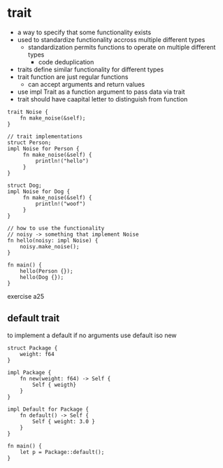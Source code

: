 # trait

- a way to specify that some functionality exists
- used to standardize functionality accross multiple different types
  - standardization permits functions to operate on multiple different types
    - code deduplication
- traits define similar functionality for different types
- trait function are just regular functions
  - can accept arguments and return values
- use impl Trait as a function argument to pass data via trait
- trait should have caapital letter to distinguish from function

```
trait Noise {
    fn make_noise(&self);
}

// trait implementations
struct Person;
impl Noise for Person {
     fn make_noise(&self) {
         println!("hello")
     }
}

struct Dog;
impl Noise for Dog {
     fn make_noise(&self) {
         println!("woof")
     }
}

// how to use the functionality
// noisy -> something that implement Noise
fn hello(noisy: impl Noise) {
    noisy.make_noise();
}

fn main() {
    hello(Person {});
    hello(Dog {});
}
```

exercise a25

## default trait

to implement a default
if no arguments use default iso new

```
struct Package {
    weight: f64
}

impl Package {
    fn new(weight: f64) -> Self {
        Self { weigth}
    }
}

impl Default for Package {
    fn default() -> Self {
        Self { weight: 3.0 }
    }
}

fn main() {
    let p = Package::default();
}
```